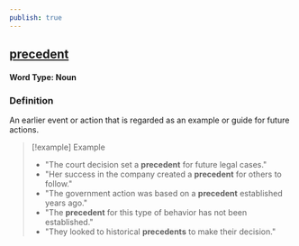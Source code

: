 ```yaml
---
publish: true
---
```


## [precedent](https://dictionary.cambridge.org/dictionary/english/precedent)
#### Word Type: Noun

### Definition
An earlier event or action that is regarded as an example or guide for future actions.

> [!example] Example
> 
> - "The court decision set a **precedent** for future legal cases."
> - "Her success in the company created a **precedent** for others to follow."
> - "The government action was based on a **precedent** established years ago."
> - "The **precedent** for this type of behavior has not been established."
> - "They looked to historical **precedents** to make their decision."
